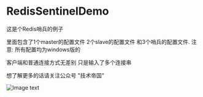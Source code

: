 # RedisSentinelDemo
这是个Redis哨兵的例子

里面包含了1个master的配置文件 2个slave的配置文件 和3个哨兵的配置文件.
注意: 所有配置均为windows版的

客户端和普通连接方式无差别 只是输入了多个连接串

想了解更多的话请关注公众号 "技术帝国"

![Image text](../0.jfif)

